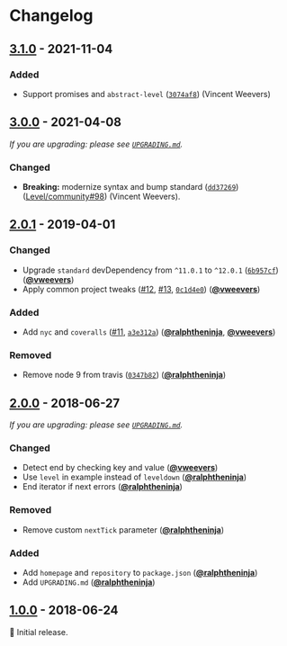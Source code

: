 # Changelog

## [3.1.0] - 2021-11-04

### Added

- Support promises and `abstract-level` ([`3074af8`](https://github.com/Level/concat-iterator/commit/3074af8)) (Vincent Weevers)

## [3.0.0] - 2021-04-08

_If you are upgrading: please see [`UPGRADING.md`](UPGRADING.md)._

### Changed

- **Breaking:** modernize syntax and bump standard ([`dd37269`](https://github.com/Level/concat-iterator/commit/dd37269)) ([Level/community#98](https://github.com/Level/community/issues/98)) (Vincent Weevers).

## [2.0.1] - 2019-04-01

### Changed

- Upgrade `standard` devDependency from `^11.0.1` to `^12.0.1` ([`6b957cf`](https://github.com/Level/concat-iterator/commit/6b957cf)) ([**@vweevers**](https://github.com/vweevers))
- Apply common project tweaks ([#12](https://github.com/Level/concat-iterator/issues/12), [#13](https://github.com/Level/concat-iterator/issues/13), [`0c1d4e0`](https://github.com/Level/concat-iterator/commit/0c1d4e0)) ([**@vweevers**](https://github.com/vweevers))

### Added

- Add `nyc` and `coveralls` ([#11](https://github.com/Level/concat-iterator/issues/11), [`a3e312a`](https://github.com/Level/concat-iterator/commit/a3e312a)) ([**@ralphtheninja**](https://github.com/ralphtheninja), [**@vweevers**](https://github.com/vweevers))

### Removed

- Remove node 9 from travis ([`0347b82`](https://github.com/Level/concat-iterator/commit/0347b82)) ([**@ralphtheninja**](https://github.com/ralphtheninja))

## [2.0.0] - 2018-06-27

_If you are upgrading: please see [`UPGRADING.md`](UPGRADING.md)._

### Changed

- Detect end by checking key and value ([**@vweevers**](https://github.com/vweevers))
- Use `level` in example instead of `leveldown` ([**@ralphtheninja**](https://github.com/ralphtheninja))
- End iterator if next errors ([**@ralphtheninja**](https://github.com/ralphtheninja))

### Removed

- Remove custom `nextTick` parameter ([**@ralphtheninja**](https://github.com/ralphtheninja))

### Added

- Add `homepage` and `repository` to `package.json` ([**@ralphtheninja**](https://github.com/ralphtheninja))
- Add `UPGRADING.md` ([**@ralphtheninja**](https://github.com/ralphtheninja))

## [1.0.0] - 2018-06-24

:seedling: Initial release.

[3.1.0]: https://github.com/Level/concat-iterator/releases/tag/v3.1.0

[3.0.0]: https://github.com/Level/concat-iterator/releases/tag/v3.0.0

[2.0.1]: https://github.com/Level/concat-iterator/releases/tag/v2.0.1

[2.0.0]: https://github.com/Level/concat-iterator/releases/tag/v2.0.0

[1.0.0]: https://github.com/Level/concat-iterator/releases/tag/v1.0.0
